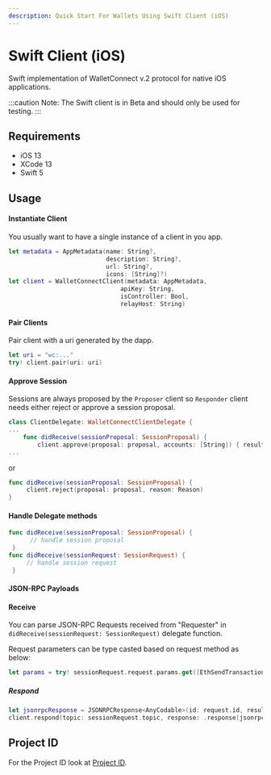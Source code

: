 ```yaml
---
description: Quick Start For Wallets Using Swift Client (iOS)
---
```


# Swift Client (iOS)

Swift implementation of WalletConnect v.2 protocol for native iOS applications.

:::caution
Note: The Swift client is in Beta and should only be used for testing.
:::

## Requirements

* iOS 13
* XCode 13
* Swift 5

## Usage

#### Instantiate Client
You usually want to have a single instance of a client in you app.

```swift
let metadata = AppMetadata(name: String?,
                           description: String?,
                           url: String?,
                           icons: [String]?)
let client = WalletConnectClient(metadata: AppMetadata,
                               apiKey: String,
                               isController: Bool,
                               relayHost: String)
```

#### Pair Clients

Pair client with a uri generated by the dapp.

```swift
let uri = "wc:..."
try! client.pair(uri: uri)
```

#### Approve Session

Sessions are always proposed by the `Proposer` client so `Responder` client needs either reject or approve a session proposal.

```swift
class ClientDelegate: WalletConnectClientDelegate {
...
    func didReceive(sessionProposal: SessionProposal) {
        client.approve(proposal: proposal, accounts: [String]) { result in ... }
...
```

or

```swift
func didReceive(sessionProposal: SessionProposal) {
     client.reject(proposal: proposal, reason: Reason)
}
```

#### Handle Delegate methods

```swift
func didReceive(sessionProposal: SessionProposal) {
      // handle session proposal
 }
func didReceive(sessionRequest: SessionRequest) {
     // handle session request
 }
```

#### JSON-RPC Payloads

#### Receive
 You can parse JSON-RPC Requests received from "Requester" in `didReceive(sessionRequest: SessionRequest)` delegate function.

 Request parameters can be type casted based on request method as below:
 ```Swift
 let params = try! sessionRequest.request.params.get([EthSendTransaction].self)
 ```
 ##### Respond

 ```Swift
 let jsonrpcResponse = JSONRPCResponse<AnyCodable>(id: request.id, result: AnyCodable(responseParams))
 client.respond(topic: sessionRequest.topic, response: .response(jsonrpcResponse))
 ```

## Project ID

For the Project ID look at [Project ID](../../api/project-id.md).
